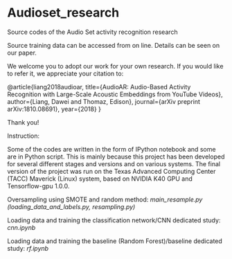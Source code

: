 # Audioset_research

Source codes of the Audio Set activity recognition research

Source training data can be accessed from on line. Details can be seen on our paper.

We welcome you to adopt our work for your own research. If you would like to refer it, we appreciate your citation to: 

@article{liang2018audioar,
  title={AudioAR: Audio-Based Activity Recognition with Large-Scale Acoustic Embeddings from YouTube Videos},
  author={Liang, Dawei and Thomaz, Edison},
  journal={arXiv preprint arXiv:1810.08691},
  year={2018}
}

Thank you!


Instruction:

Some of the codes are written in the form of IPython notebook and some are in Python script. This is mainly because this project has been developed for several different stages and versions and on various systems. The final version of the project was run on the Texas Advanced Computing Center (TACC) Maverick (Linux) system, based on NVIDIA K40 GPU and Tensorflow-gpu 1.0.0.

Oversampling using SMOTE and random method: _main_resample.py (loading_data_and_labels.py, resampling.py)_

Loading data and training the classification network/CNN dedicated study: _cnn.ipynb_

Loading data and training the baseline (Random Forest)/baseline dedicated study: _rf.ipynb_
